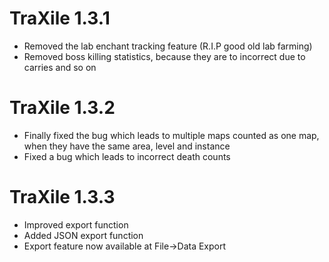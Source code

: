 ﻿# TraXile 1.3.1
* Removed the lab enchant tracking feature (R.I.P good old lab farming)
* Removed boss killing statistics, because they are to incorrect due to carries and so on

# TraXile 1.3.2
* Finally fixed the bug which leads to multiple maps counted as one map, when they have the same area, level and instance
* Fixed a bug which leads to incorrect death counts

# TraXile 1.3.3
* Improved export function
* Added JSON export function
* Export feature now available at File->Data Export
